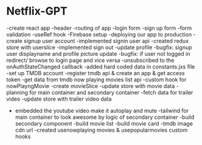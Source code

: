 # Netflix-GPT

-create react app
-header
-routing of app
-login form
-sign up form
-form validation
-useRef hook
-Firebase setup
-deploying our app to production
-create signup user account
-implemented signin user api
-created redux store with userslice
-implemented sign out 
-update profile
-bugfix: signup user displayname and profile picture update
-bugfix: if user not logged in redirect/ browse to login page and vice versa
-unsubscribed to the onAuthStateChanged callback
-added hard coded data in constants.jxs file
-set up TMDB account
-register tmdb api & create an app & get access token
-get data from tmdb now playing movies list api
-custom hook for nowPlayngMovie 
-create movieSlice
-update store with movie data
-planning for main container and secondary container 
-fetch data for trailer video
-update store with trailer video data
- embedded the youtube video make it autoplay and mute
-tailwind for main container to look awesome by logic of secondary container
-build secondary component
-build movie list
-build movie card
-tmdb image cdn url
-created usenowplaying movies & usepopularmovies custom hooks 


